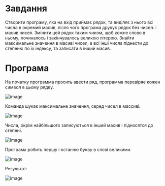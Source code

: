 # Завдання

Створити програму, яка на вхід приймає рядок, та виділяє з нього всі
числа в окремий масив, після чого програма друкує рядок без чисел. і
масив чисел. Змінити цей рядок таким чином, щоб кожне слово в ньому,
починалось і закінчувалось великою літерою. Знайти максимальне
значення в масиві чисел, а всі інші числа піднести до степеню по їх
індексу, та записати в інший масив.


# Програма

На початку программа просить ввести ряд, программа перевіряє кожен символ в цьому рядку.

![image](https://user-images.githubusercontent.com/86786170/124953527-e96f7000-e01d-11eb-927f-0bcf7f1a394d.png)

Команда шукає максимальне значення, серед чисел в массиві.

![image](https://user-images.githubusercontent.com/86786170/124953810-22a7e000-e01e-11eb-996b-3b4b2b34fd38.png)

Числа, окрім найбільшого записуються в інший масив і підносятся до степені.

![image](https://user-images.githubusercontent.com/86786170/124954099-6ac70280-e01e-11eb-9b16-d249b610076c.png)

Програма робить першу і останню букву в слові великими.

![image](https://user-images.githubusercontent.com/86786170/124954318-9d70fb00-e01e-11eb-8cf5-779f144eb1a9.png)

Результат:

![image](https://user-images.githubusercontent.com/86786170/124955055-65b68300-e01f-11eb-84e1-e34312668a18.png)


